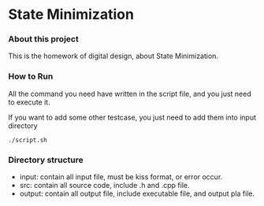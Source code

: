 # State Minimization

### About this project

This is the homework of digital design, about State Minimization.

### How to Run

All the command you need have written in the script file, and you just need to execute it.

If you want to add some other testcase, you just need to add them into input directory

```shell
./script.sh

```

### Directory structure
- input: contain all input file, must be kiss format, or error occur.
- src: contain all source code, include .h and .cpp file.
- output: contain all output file, include executable file, and output pla file.